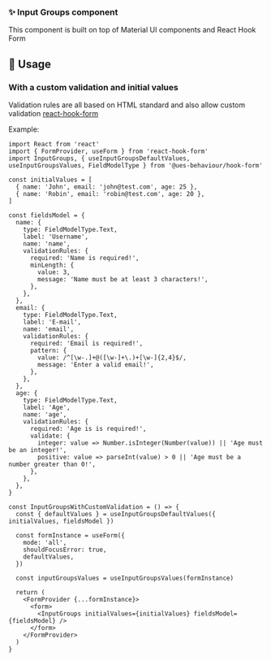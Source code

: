 ### ✨ Input Groups component

This component is built on top of Material UI components and React Hook Form

## 🔨 Usage

### With a custom validation and initial values

Validation rules are all based on HTML standard and also allow custom validation [react-hook-form](hhttps://react-hook-form.com/v6/api#register)

Example:

```tsx
import React from 'react'
import { FormProvider, useForm } from 'react-hook-form'
import InputGroups, { useInputGroupsDefaultValues, useInputGroupsValues, FieldModelType } from '@ues-behaviour/hook-form'

const initialValues = [
  { name: 'John', email: 'john@test.com', age: 25 },
  { name: 'Robin', email: 'robin@test.com', age: 20 },
]

const fieldsModel = {
  name: {
    type: FieldModelType.Text,
    label: 'Username',
    name: 'name',
    validationRules: {
      required: 'Name is required!',
      minLength: {
        value: 3,
        message: 'Name must be at least 3 characters!',
      },
    },
  },
  email: {
    type: FieldModelType.Text,
    label: 'E-mail',
    name: 'email',
    validationRules: {
      required: 'Email is required!',
      pattern: {
        value: /^[\w-.]+@([\w-]+\.)+[\w-]{2,4}$/,
        message: 'Enter a valid email!',
      },
    },
  },
  age: {
    type: FieldModelType.Text,
    label: 'Age',
    name: 'age',
    validationRules: {
      required: 'Age is is required!',
      validate: {
        integer: value => Number.isInteger(Number(value)) || 'Age must be an integer!',
        positive: value => parseInt(value) > 0 || 'Age must be a number greater than 0!',
      },
    },
  },
}

const InputGroupsWithCustomValidation = () => {
  const { defaultValues } = useInputGroupsDefaultValues({ initialValues, fieldsModel })

  const formInstance = useForm({
    mode: 'all',
    shouldFocusError: true,
    defaultValues,
  })

  const inputGroupsValues = useInputGroupsValues(formInstance)

  return (
    <FormProvider {...formInstance}>
      <form>
        <InputGroups initialValues={initialValues} fieldsModel={fieldsModel} />
      </form>
    </FormProvider>
  )
}
```
